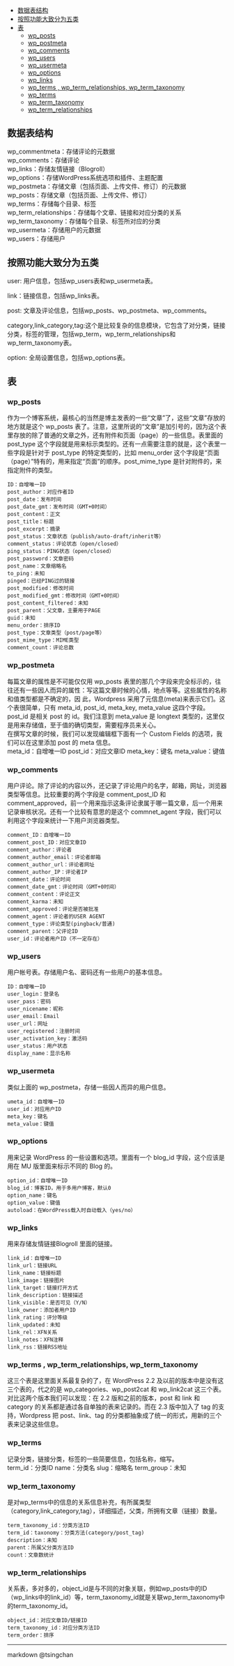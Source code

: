 <!-- TOC -->

- [数据表结构](#数据表结构)
- [按照功能大致分为五类](#按照功能大致分为五类)
- [表](#表)
    - [wp\_posts](#wp\_posts)
    - [wp\_postmeta](#wp\_postmeta)
    - [wp\_comments](#wp\_comments)
    - [wp\_users](#wp\_users)
    - [wp\_usermeta](#wp\_usermeta)
    - [wp\_options](#wp\_options)
    - [wp\_links](#wp\_links)
    - [wp\_terms , wp\_term\_relationships, wp\_term\_taxonomy](#wp\_terms--wp\_term\_relationships-wp\_term\_taxonomy)
    - [wp\_terms](#wp\_terms)
    - [wp\_term\_taxonomy](#wp\_term\_taxonomy)
    - [wp\_term\_relationships](#wp\_term\_relationships)

<!-- /TOC -->
  
## 数据表结构
  
wp\_commentmeta：存储评论的元数据  
wp\_comments：存储评论  
wp\_links：存储友情链接（Blogroll）  
wp\_options：存储WordPress系统选项和插件、主题配置  
wp\_postmeta：存储文章（包括页面、上传文件、修订）的元数据  
wp\_posts：存储文章（包括页面、上传文件、修订）  
wp\_terms：存储每个目录、标签  
wp\_term\_relationships：存储每个文章、链接和对应分类的关系  
wp\_term\_taxonomy：存储每个目录、标签所对应的分类  
wp\_usermeta：存储用户的元数据  
wp\_users：存储用户  
  
## 按照功能大致分为五类
  
user: 用户信息，包括wp\_users表和wp\_usermeta表。

link：链接信息，包括wp\_links表。 

post: 文章及评论信息，包括wp\_posts、wp\_postmeta、wp\_comments。  

category,link\_category,tag:这个是比较复杂的信息模块，它包含了对分类，链接分类，标签的管理，包括wp\_term，wp\_term\_relationships和wp\_term\_taxonomy表。  

option: 全局设置信息，包括wp\_options表。  
  
## 表

### wp\_posts  

作为一个博客系统，最核心的当然是博主发表的一些“文章”了，这些“文章”存放的地方就是这个 wp\_posts 表了。注意，这里所说的“文章”是加引号的，因为这个表里存放的除了普通的文章之外，还有附件和页面（page）的一些信息。表里面的 post\_type 这个字段就是用来标示类型的。还有一点需要注意的就是，这个表里一些字段是针对于 post\_type 的特定类型的，比如 menu\_order 这个字段是“页面（page）”特有的，用来指定“页面”的顺序。post\_mime\_type 是针对附件的，来指定附件的类型。  

    ID：自增唯一ID
    post_author：对应作者ID
    post_date：发布时间
    post_date_gmt：发布时间（GMT+0时间）
    post_content：正文
    post_title：标题
    post_excerpt：摘录
    post_status：文章状态（publish/auto-draft/inherit等）
    comment_status：评论状态（open/closed）
    ping_status：PING状态（open/closed）
    post_password：文章密码
    post_name：文章缩略名
    to_ping：未知
    pinged：已经PING过的链接
    post_modified：修改时间
    post_modified_gmt：修改时间（GMT+0时间）
    post_content_filtered：未知
    post_parent：父文章，主要用于PAGE
    guid：未知
    menu_order：排序ID
    post_type：文章类型（post/page等）
    post_mime_type：MIME类型
    comment_count：评论总数

### wp\_postmeta  

每篇文章的属性是不可能仅仅用 wp\_posts 表里的那几个字段来完全标示的，往往还有一些因人而异的属性：写这篇文章时候的心情，地点等等。这些属性的名称和值类型都是不确定的，因 此，Wordpress 采用了元信息(meta)来表示它们。这个表很简单，只有 meta\_id, post\_id, meta\_key, meta\_value 这四个字段。post\_id 是相关 post 的 id。我们注意到 meta\_value 是 longtext 类型的，这里仅是用来存储值，至于值的确切类型，需要程序员来关心。  
在撰写文章的时候，我们可以发现编辑框下面有一个 Custom Fields 的选项，我们可以在这里添加 post 的 meta 信息。  
    meta_id：自增唯一ID
    post_id：对应文章ID
    meta_key：键名
    meta_value：键值

### wp\_comments  

用户评论。除了评论的内容以外，还记录了评论用户的名字，邮箱，网址，浏览器类型等信息。比较重要的两个字段是 comment\_post\_ID 和 comment\_approved，前一个用来指示这条评论隶属于哪一篇文章，后一个用来记录审核状况。还有一个比较有意思的是这个 commnet\_agent 字段，我们可以利用这个字段来统计一下用户浏览器类型。

    comment_ID：自增唯一ID
    comment_post_ID：对应文章ID
    comment_author：评论者
    comment_author_email：评论者邮箱
    comment_author_url：评论者网址
    comment_author_IP：评论者IP
    comment_date：评论时间
    comment_date_gmt：评论时间（GMT+0时间）
    comment_content：评论正文
    comment_karma：未知
    comment_approved：评论是否被批准
    comment_agent：评论者的USER AGENT
    comment_type：评论类型(pingback/普通)
    comment_parent：父评论ID
    user_id：评论者用户ID（不一定存在）

### wp\_users  
用户帐号表。存储用户名、密码还有一些用户的基本信息。  

    ID：自增唯一ID
    user_login：登录名
    user_pass：密码
    user_nicename：昵称
    user_email：Email
    user_url：网址
    user_registered：注册时间
    user_activation_key：激活码
    user_status：用户状态
    display_name：显示名称

### wp\_usermeta  
类似上面的 wp\_postmeta，存储一些因人而异的用户信息。

    umeta_id：自增唯一ID
    user_id：对应用户ID
    meta_key：键名
    meta_value：键值

### wp\_options  
用来记录 WordPress 的一些设置和选项。里面有一个 blog\_id 字段，这个应该是用在 MU 版里面来标示不同的 Blog 的。  

    option_id：自增唯一ID
    blog_id：博客ID，用于多用户博客，默认0
    option_name：键名
    option_value：键值
    autoload：在WordPress载入时自动载入（yes/no）

### wp\_links  
用来存储友情链接Blogroll 里面的链接。  

    link_id：自增唯一ID
    link_url：链接URL
    link_name：链接标题
    link_image：链接图片
    link_target：链接打开方式
    link_description：链接描述
    link_visible：是否可见（Y/N）
    link_owner：添加者用户ID
    link_rating：评分等级
    link_updated：未知
    link_rel：XFN关系
    link_notes：XFN注释
    link_rss：链接RSS地址

### wp\_terms , wp\_term\_relationships, wp\_term\_taxonomy  

这三个表是这里面关系最复杂的了，在 WordPress 2.2 及以前的版本中是没有这三个表的，代之的是 wp\_categories、wp\_post2cat 和 wp\_link2cat 这三个表。对比这两个版本我们可以发现：在 2.2 版和之前的版本，post 和 link 和 category 的关系都是通过各自单独的表来记录的。而在 2.3 版中加入了 tag 的支持，Wordpress 把 post、link、tag 的分类都抽象成了统一的形式，用新的三个表来记录这些信息。  
### wp\_terms  
记录分类，链接分类，标签的一些简要信息，包括名称，缩写。  
    term_id：分类ID
    name：分类名
    slug：缩略名
    term_group：未知

### wp\_term\_taxonomy  
是对wp\_terms中的信息的关系信息补充，有所属类型（category,link\_category,tag），详细描述，父类，所拥有文章（链接）数量。  

    term_taxonomy_id：分类方法ID
    term_id：taxonomy：分类方法(category/post_tag)
    description：未知
    parent：所属父分类方法ID
    count：文章数统计

### wp\_term\_relationships  
关系表，多对多的，object\_id是与不同的对象关联，例如wp\_posts中的ID（wp\_links中的link\_id）等，term\_taxonomy\_id就是关联wp\_term\_taxonomy中的term\_taxonomy\_id。

    object_id：对应文章ID/链接ID
    term_taxonomy_id：对应分类方法ID
    term_order：排序

----

markdown @tsingchan 


